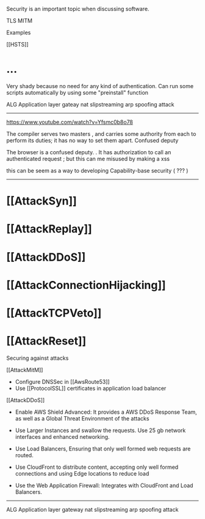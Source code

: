 
Security is an important topic when discussing software.

TLS
MITM

Examples

[[HSTS]]

# ...

Very shady because no need for any kind of authentication. Can run some scripts automatically by using some "preinstall" function

ALG Application layer gateay
nat slipstreaming
arp spoofing attack

___

<https://www.youtube.com/watch?v=Yfsmc0b8o78>

The compiler serves two masters , and carries some authority from each to perform its duties; it has no way to set them apart.
    Confused deputy

The browser is a confused deputy.
    . It  has authorization to call an authenticated request ; but this can me misused by making a xss

 this can be seem as a way to developing Capability-base security ( ??? )

___

# [[AttackSyn]]

# [[AttackReplay]]

# [[AttackDDoS]]

# [[AttackConnectionHijacking]]

# [[AttackTCPVeto]]

# [[AttackReset]]

Securing against attacks
 
[[AttackMitM]]

* Configure DNSSec in [[AwsRoute53]]
* Use [[ProtocolSSL]] certificates in application load balancer
   
[[AttackDDoS]]

* Enable AWS Shield Advanced: It provides a AWS DDoS Response Team, as well as a Global Threat Environment of the attacks
* Use Larger Instances and swallow the requests. Use 25 gb network interfaces and enhanced networking.
* Use Load Balancers, Ensuring that only well formed web requests are routed.
* Use CloudFront to distribute content, accepting only  well formed connections and using Edge locations to reduce load

* Use the Web Application Firewall: Integrates with CloudFront and Load Balancers.


___


ALG Application layer gateway
nat slipstreaming
arp spoofing attack
